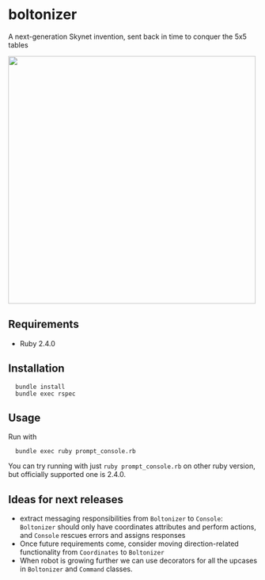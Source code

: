 # boltonizer
A next-generation Skynet invention, sent back in time to conquer the 5x5 tables

 <img src="http://cbsnews1.cbsistatic.com/hub/i/2013/03/06/5bab1b1c-a645-11e2-a3f0-029118418759/ctm_bolton_030613.jpg" width="500px"> 

## Requirements
- Ruby 2.4.0

## Installation
```
  bundle install
  bundle exec rspec
```

## Usage
Run with 
```
  bundle exec ruby prompt_console.rb
```

You can try running with just `ruby prompt_console.rb` on other ruby version, but officially supported one is 2.4.0.

## Ideas for next releases
- extract messaging responsibilities from `Boltonizer` to `Console`: `Boltonizer` should only have coordinates attributes and perform actions, 
and `Console` rescues errors and assigns responses
- Once future requirements come, consider moving direction-related functionality from `Coordinates` to `Boltonizer`
- When robot is growing further we can use decorators for all the upcases in `Boltonizer` and `Command` classes.